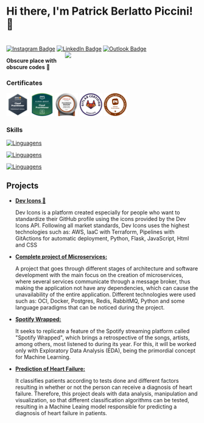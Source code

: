 # Hi there, I'm Patrick Berlatto Piccini! 👋
#
[![Instagram Badge](https://img.shields.io/badge/-Instagram-373737?style=flat&logo=instagram&logoColor=white)](https://www.instagram.com/patrickpiccini/?hl=pt-br) 
[![LinkedIn Badge](https://img.shields.io/badge/-LinkedIn-373737?style=flat&logo=linkedin&logoColor=white)](https://www.linkedin.com/in/patrick-berlatto-piccini-8414a91a7/) 
[![Outlook Badge](https://img.shields.io/badge/Microsoft_Outlook-373737?style=flat&logo=microsoft-outlook&logoColor=white)](patrickbpiccini@hotmail.com) 
<img width="350" align="right" src='https://github-readme-stats.vercel.app/api?username=PatrickPiccini&show_icons=true&theme=react'/>

**Obscure place with obscure codes** 🤣

### Certificates

<img src = 'https://github.com/patrickpiccini/PatrickPiccini/blob/main/AWSCCP.png' width='60'/> <img src = 'https://github.com/patrickpiccini/PatrickPiccini/blob/main/CludQuest-CloudPratictioner.png' width='60'/> <img src = 'https://github.com/PatrickPiccini/PatrickPiccini/blob/main/Oracle_Cloud_Infrastructure_Foundations_Associate.png' width='60'/> <img src = 'https://github.com/PatrickPiccini/PatrickPiccini/blob/main/GitLab%20Certified%20Associate.png?raw=true' width='60'/> <img src = 'https://github.com/patrickpiccini/PatrickPiccini/blob/main/PCEP.png' width='60'/>

<!-- <img width="350" align='right' src='https://github-readme-stats.vercel.app/api/top-langs/?username=PatrickPiccini&langs_count=6&theme=react'/> -->

### Skills

[![Linguagens](https://api.devicons.dev.br/icon?icons=Python%2CDjango%2CFlask%2CFastAPI%2CSelenium%2CJava%2CNodeJS%2CHTML%2CCSS%2CJavaScript&size=48&theme=dark&perline=30)](http://devicons.dev.br/) 

[![Linguagens](https://api.devicons.dev.br/icon?icons=PostgreSQL%2CMySQL%2CSQLite%2CMongoDB&size=48&theme=dark&perline=30)](http://devicons.dev.br/) 

[![Linguagens](https://api.devicons.dev.br/icon?icons=AWS%2CDocker%2CKubernetes%2CGit%2CGithubActions%2CLinux%2CRabbitMQ%2CRedis%2CGrafana%2CZabbix&size=48&theme=dark&perline=30)](http://devicons.dev.br/) 

## Projects

- [**Dev Icons 🚀**](http://devicons.dev.br/)

  Dev Icons is a platform created especially for people who want to standardize their GitHub profile using the icons provided by the Dev Icons API.
Following all market standards, Dev Icons uses the highest technologies such as: AWS, IaaC with Terraform, Pipelines with GitActions for automatic deployment, Python, Flask, JavaScript, Html and CSS

- [**Complete project of Microservices:**](https://github.com/patrickpiccini/MS-Application)

  A project that goes through different stages of architecture and software development with the main focus on the creation of microservices, where several services communicate through a message broker, thus making the application not have any dependencies, which can cause the unavailability of the entire application.
Different technologies were used such as: OCI, Docker, Postgres, Redis, RabbitMQ, Python and some language paradigms that can be noticed during the project.

- [**Spotify Wrapped:**](https://github.com/patrickpiccini/DataScience_Spotify_Wrapped)

  It seeks to replicate a feature of the Spotify streaming platform called "Spotify Wrapped", which brings a retrospective of the songs, artists, among others, most listened to during its year.
For this, it will be worked only with Exploratory Data Analysis (EDA), being the primordial concept for Machine Learning.

- [**Prediction of Heart Failure:**](https://github.com/patrickpiccini/heart-failure-prediction)

  It classifies patients according to tests done and different factors resulting in whether or not the person can receive a diagnosis of heart failure. Therefore, this project deals with data analysis, manipulation and visualization, so that different classification algorithms can be tested, resulting in a Machine Leaing model responsible for predicting a diagnosis of heart failure in patients.
